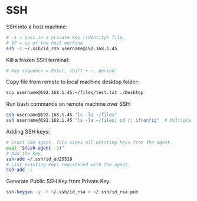 # SSH

SSH into a host machine:
```bash
# -i = pass in a private key (identity) file.
# IP = ip of the host machine
ssh -i ~/.ssh/id_rsa username@192.168.1.45
```

Kill a frozen SSH terminal:
```bash
# Key sequence = Enter, shift + ~, period
```

Copy file from remote to local machine desktop folder:
```bash
scp username@192.168.1.45:~/files/test.txt ./Desktop
```

Run bash commands on remote machine over SSH:
```bash
ssh username@192.168.1.45 "ls -la ~/files"
ssh username@192.168.1.45 "ls -la ~/files; cd /; ifconfig"	# Multiple commands.
```

Adding SSH keys:
```bash
# Start SSH agent. This wipes all existing keys from the agent.
eval "$(ssh-agent -s)"
# Add the key.
ssh-add ~/.ssh/id_ed25519
# List existing keys registered with the agent.
ssh-add -l
```

Generate Public SSH Key from Private Key:
```bash
ssh-keygen -y -f ~/.ssh/id_rsa > ~/.ssh/id_rsa.pub
```